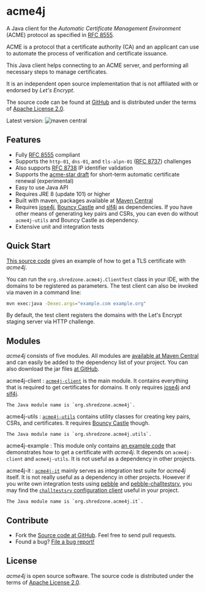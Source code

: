 # acme4j

A Java client for the _Automatic Certificate Management Environment_ (ACME) protocol as specified in [RFC 8555](https://tools.ietf.org/html/rfc8555).

ACME is a protocol that a certificate authority (CA) and an applicant can use to automate the process of verification and certificate issuance.

This Java client helps connecting to an ACME server, and performing all necessary steps to manage certificates.

It is an independent open source implementation that is not affiliated with or endorsed by _Let's Encrypt_.

The source code can be found at [GitHub](https://github.com/shred/acme4j) and is distributed under the terms of [Apache License 2.0](http://www.apache.org/licenses/LICENSE-2.0).

Latest version: ![maven central](https://shredzone.org/maven-central/org.shredzone.acme4j/acme4j/badge.svg)

## Features

* Fully [RFC 8555](https://tools.ietf.org/html/rfc8555) compliant
* Supports the `http-01`, `dns-01`, and `tls-alpn-01` ([RFC 8737](https://tools.ietf.org/html/rfc8737)) challenges
* Also supports [RFC 8738](https://tools.ietf.org/html/rfc8738) IP identifier validation
* Supports the [acme-star draft](https://tools.ietf.org/html/draft-ietf-acme-star) for short-term automatic certificate renewal (experimental)
* Easy to use Java API
* Requires JRE 8 (update 101) or higher
* Built with maven, packages available at [Maven Central](http://search.maven.org/#search|ga|1|g%3A%22org.shredzone.acme4j%22)
* Requires [jose4j](https://bitbucket.org/b_c/jose4j/wiki/Home), [Bouncy Castle](https://www.bouncycastle.org/) and [slf4j](http://www.slf4j.org/) as dependencies. If you have other means of generating key pairs and CSRs, you can even do without `acme4j-utils` and Bouncy Castle as dependency.
* Extensive unit and integration tests

## Quick Start

[This source code](acme4j-example/apidocs/src-html/org/shredzone/acme4j/ClientTest.html) gives an example of how to get a TLS certificate with _acme4j_.

You can run the `org.shredzone.acme4j.ClientTest` class in your IDE, with the domains to be registered as parameters. The test client can also be invoked via maven in a command line:

```sh
mvn exec:java -Dexec.args="example.com example.org"
```

By default, the test client registers the domains with the Let's Encrypt staging server via HTTP challenge.

## Modules

_acme4j_ consists of five modules. All modules are [available at Maven Central](https://mvnrepository.com/artifact/org.shredzone.acme4j) and can easily be added to the dependency list of your project. You can also download the jar files [at GitHub](https://github.com/shred/acme4j/releases/latest).

acme4j-client
:   [`acme4j-client`](https://mvnrepository.com/artifact/org.shredzone.acme4j/acme4j-client/latest) is the main module. It contains everything that is required to get certificates for domains. It only requires [jose4j](https://bitbucket.org/b_c/jose4j) and [slf4j](https://www.slf4j.org/).

    The Java module name is `org.shredzone.acme4j`.

acme4j-utils
:   [`acme4j-utils`](https://mvnrepository.com/artifact/org.shredzone.acme4j/acme4j-utils/latest) contains utility classes for creating key pairs, CSRs, and certificates. It requires [Bouncy Castle](https://www.bouncycastle.org/java.html) though.

    The Java module name is `org.shredzone.acme4j.utils`.

acme4j-example
:   This module only contains [an example code](https://shredzone.org/maven/acme4j/acme4j-example/apidocs/src-html/org/shredzone/acme4j/ClientTest.html) that demonstrates how to get a certificate with _acme4j_. It depends on `acme4j-client` and `acme4j-utils`. It is not useful as a dependency in other projects.

acme4j-it
:   [`acme4j-it`](https://mvnrepository.com/artifact/org.shredzone.acme4j/acme4j-it/latest) mainly serves as integration test suite for _acme4j_ itself. It is not really useful as a dependency in other projects. However if you write own integration tests using [pebble](https://github.com/letsencrypt/pebble) and [pebble-challtestsrv](https://hub.docker.com/r/letsencrypt/pebble-challtestsrv), you may find the [`challtestsrv` configuration client](https://shredzone.org/maven/acme4j/acme4j-it/apidocs/org/shredzone/acme4j/it/BammBammClient.html) useful in your project.

    The Java module name is `org.shredzone.acme4j.it`.

## Contribute

* Fork the [Source code at GitHub](https://github.com/shred/acme4j). Feel free to send pull requests.
* Found a bug? [File a bug report!](https://github.com/shred/acme4j/issues)

## License

_acme4j_ is open source software. The source code is distributed under the terms of [Apache License 2.0](http://www.apache.org/licenses/LICENSE-2.0).
